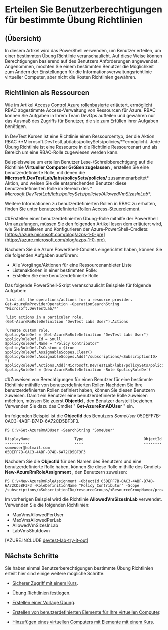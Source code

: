 <properties
    pageTitle="Sie erteilen Benutzerberechtigungen für bestimmte Übung Richtlinien | Microsoft Azure"
    description="Erfahren Sie, wie Benutzer erteilen, um bestimmte Übung Richtlinien in DevTest Kursen basierend auf den Bedürfnissen des Benutzers"
    services="devtest-lab,virtual-machines,visual-studio-online"
    documentationCenter="na"
    authors="tomarcher"
    manager="douge"
    editor=""/>

<tags
    ms.service="devtest-lab"
    ms.workload="na"
    ms.tgt_pltfrm="na"
    ms.devlang="na"
    ms.topic="article"
    ms.date="08/25/2016"
    ms.author="tarcher"/>

# <a name="grant-user-permissions-to-specific-lab-policies"></a>Erteilen Sie Benutzerberechtigungen für bestimmte Übung Richtlinien

## <a name="overview"></a>(Übersicht)

In diesem Artikel wird das PowerShell verwenden, um Benutzer erteilen, um einer bestimmten Übung Richtlinie veranschaulicht. Auf diese Weise können Berechtigungen basierend auf des Benutzers Anforderungen angewendet. Angenommen, möchten Sie einem bestimmten Benutzer die Möglichkeit zum Ändern der Einstellungen für die Informationsverwaltungsrichtlinie virtueller Computer, aber nicht die Kosten Richtlinien gewähren.

## <a name="policies-as-resources"></a>Richtlinien als Ressourcen

Wie im Artikel [Access Control Azure rollenbasierte](../active-directory/role-based-access-control-configure.md) erläutert, ermöglicht RBAC abgestimmte Access-Verwaltung von Ressourcen für Azure. RBAC können Sie Aufgaben in Ihrem Team DevOps aufteilen und gewähren nur das Ausmaß des Zugriffs für Benutzer, die sie zum Erfüllen ihrer Aufgaben benötigen.

In DevTest Kursen ist eine Richtlinie einen Ressourcentyp, der die Aktion RBAC **Microsoft.DevTestLab/labs/policySets/policies/**ermöglicht. Jede Übung Richtlinie ist eine Ressource in die Richtlinie Ressourcenart und als Bereich um eine RBAC-Rolle zugewiesen werden kann.

Beispielsweise um erteilen Benutzer Lese-/Schreibberechtigung auf die Richtlinie **Virtueller Computer Größen zugelassen** , erstellen Sie eine benutzerdefinierte Rolle, mit denen die **Microsoft.DevTestLab/labs/policySets/policies/** zusammenarbeitet* Aktion, und weisen Sie die entsprechenden Benutzer diese benutzerdefinierten Rolle im Bereich des * *Microsoft.DevTestLab/labs/policySets/policies/AllowedVmSizesInLab**.

Weitere Informationen zu benutzerdefinierten Rollen in RBAC zu erhalten, finden Sie unter [benutzerdefinierte Rollen Access-Steuerelement](../active-directory/role-based-access-control-custom-roles.md).

##<a name="creating-a-lab-custom-role-using-powershell"></a>Erstellen einer benutzerdefinierten Übung-Rolle mithilfe der PowerShell
Um anzufangen, müssen Sie den folgenden Artikel lesen dem erläutert wird, wie Sie installieren und Konfigurieren der Azure-PowerShell-Cmdlets: [https://azure.microsoft.com/blog/azps-1-0-pre](https://azure.microsoft.com/blog/azps-1-0-pre).

Nachdem Sie die Azure PowerShell-Cmdlets eingerichtet haben, können Sie die folgenden Aufgaben ausführen:

- Alle Vorgänge/Aktionen für eine Ressourcenanbieter Liste
- Listenaktionen in einer bestimmten Rolle:
- Erstellen Sie eine benutzerdefinierte Rolle

Das folgende PowerShell-Skript veranschaulicht Beispiele für folgende Aufgaben:

    ‘List all the operations/actions for a resource provider.
    Get-AzureRmProviderOperation -OperationSearchString "Microsoft.DevTestLab/*"

    ‘List actions in a particular role.
    (Get-AzureRmRoleDefinition "DevTest Labs User").Actions

    ‘Create custom role.
    $policyRoleDef = (Get-AzureRmRoleDefinition "DevTest Labs User")
    $policyRoleDef.Id = $null
    $policyRoleDef.Name = "Policy Contributor"
    $policyRoleDef.IsCustom = $true
    $policyRoleDef.AssignableScopes.Clear()
    $policyRoleDef.AssignableScopes.Add("/subscriptions/<SubscriptionID> ")
    $policyRoleDef.Actions.Add("Microsoft.DevTestLab/labs/policySets/policies/*")
    $policyRoleDef = (New-AzureRmRoleDefinition -Role $policyRoleDef)

##<a name="assigning-permissions-to-a-user-for-a-specific-policy-using-custom-roles"></a>Zuweisen von Berechtigungen für einen Benutzer für eine bestimmte Richtlinie mithilfe von benutzerdefinierten Rollen
Nachdem Sie Ihre benutzerdefinierten Rollen definiert haben, können Sie diesen Benutzern zuweisen. Damit ein Benutzer eine benutzerdefinierte Rolle zuweisen möchten, müssen Sie zuerst **ObjectId** , den Benutzer darstellt beziehen. Verwenden Sie dazu das Cmdlet " **Get-AzureRmADUser** " ein.

Im folgenden Beispiel ist die **ObjectId** des Benutzers *SomeUser* 05DEFF7B-0AC3-4ABF-B74D-6A72CD5BF3F3.

    PS C:\>Get-AzureRmADUser -SearchString "SomeUser"

    DisplayName                    Type                           ObjectId
    -----------                    ----                           --------
    someuser@hotmail.com                                          05DEFF7B-0AC3-4ABF-B74D-6A72CD5BF3F3

Nachdem Sie die **ObjectId** für den Namen des Benutzers und eine benutzerdefinierte Rolle haben, können Sie diese Rolle mithilfe des Cmdlets **New-AzureRmRoleAssignment** , den Benutzern zuweisen:

    PS C:\>New-AzureRmRoleAssignment -ObjectId 05DEFF7B-0AC3-4ABF-B74D-6A72CD5BF3F3 -RoleDefinitionName "Policy Contributor" -Scope /subscriptions/<SubscriptionID>/resourceGroups/<ResourceGroupName>/providers/Microsoft.DevTestLab/labs/<LabName>/policySets/policies/AllowedVmSizesInLab

Im vorherigen Beispiel wird die Richtlinie **AllowedVmSizesInLab** verwendet. Verwenden Sie die folgenden Richtlinien:

- MaxVmsAllowedPerUser
- MaxVmsAllowedPerLab
- AllowedVmSizesInLab
- LabVmsShutdown

[AZURE.INCLUDE [devtest-lab-try-it-out](../../includes/devtest-lab-try-it-out.md)]

## <a name="next-steps"></a>Nächste Schritte

Sie haben einmal Benutzerberechtigungen bestimmte Übung Richtlinien erteilt hier sind einige weitere mögliche Schritte:

- [Sicherer Zugriff mit einem Kurs](devtest-lab-add-devtest-user.md).

- [Übung Richtlinien festlegen](devtest-lab-set-lab-policy.md).

- [Erstellen einer Vorlage Übung](devtest-lab-create-template.md).

- [Erstellen von benutzerdefinierten Elemente für Ihre virtuellen Computer](devtest-lab-artifact-author.md).

- [Hinzufügen eines virtuellen Computers mit Elemente mit einem Kurs](devtest-lab-add-vm-with-artifacts.md).
